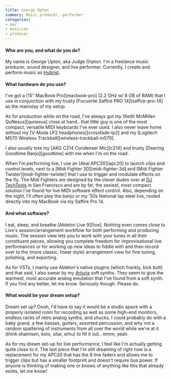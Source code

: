 ```yaml
---
title: George Upton
summary: Music producer, performer
categories:
- mac
- musician
- producer
---
```


#### Who are you, and what do you do?

My name is George Upton, aka Judge Orpton. I'm a freelance music producer, sound designer, and live performer. Currently, I create and perform music as [Hubrist](http://soundcloud.com/hubrist/ "George's SoundCloud account.").

#### What hardware do you use?

I've got a [15" MacBook Pro][macbook-pro] (2.2 GHz w/ 8 GB of RAM) that I use in conjunction with my trusty [Focusrite Saffire PRO 14][saffire-pro-14] as the mainstay of my setup. 

As for production while on the road, I've always got my [Keith McMillen QuNexus][qunexus] close at hand.. that little guy is one of the most compact, versatile MIDI keyboards I've ever used. I also never leave home without my [V-Moda LP2 headphones][crossfade-lp2] and my [Logitech M570 Wireless Trackball][wireless-trackball-m570].

I also usually tote my [AKG C214 Condenser Mic][c214] and trusty [Deering Goodtime Banjo][goodtime] with me when I'm on the road.

When I'm performing live, I use an [Akai APC20][apc20] to launch clips and control levels, next to a [Midi Fighter 3D][midi-fighter-3d] and [Midi Fighter Twister][midi-fighter-twister] that I use to trigger and modulate effects on the fly. The Midi Fighters are designed by the clever dudes over at [DJ TechTools](http://www.djtechtools.com/ "The DJ TechTools website.") in San Francisco and are by far, the sexiest, most compact solution I've found for live MIDI software effect control. Also, depending on the night, I'll often play the banjo or my '50s National lap steel live, routed directly into my MacBook via my Saffire Pro 14.

#### And what software?

I eat, sleep, and breathe [Ableton Live 9][live]. Nothing even comes close to Live's session/arrangement workflow for both performing and producing music. The session view lets you to work with your tunes in all their constituent pieces, allowing you complete freedom for improvisational live performances or for working up new ideas to fiddle with and then record over to the (more classic, linear style) arrangement view for fine tuning, polishing, and exporting.

As for VSTs, I mainly use Ableton's native plugins (which frankly, kick butt) and that said, I also swear by my [Arturia](http://www.arturia.com/ "The Arturia website.") soft synths. They seem to give the warmest, most accurate analog emulation that I've found from a soft synth. If you find any better, let me know. Seriously though. Please do.

#### What would be your dream setup?

Dream set up? Oooh, I'd have to say it would be a studio space with a properly isolated room for recording as well as some high-end monitors, endless racks of retro analog synths, and shucks, I could probably do with a baby grand, a few basses, guitars, assorted percussion, and why not a random spattering of instruments from all over the world while we're at it (think shamisen, koto, sitar, erhu) to fill it out.. mmm, yeah.

As for my dream set-up for live performance, I feel like I'm actually getting quite close to it. The last piece that I'm still dreaming of right now is a replacement for my APC20 that has the 8 line faders and allows me to trigger clips but has a smaller footprint and doesn't require bus power. If anyone is thinking of making one or knows of anything like this that already exists, let me know!
